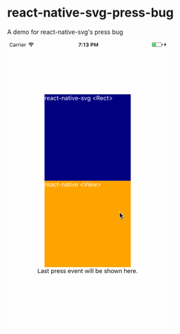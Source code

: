 # react-native-svg-press-bug
A demo for react-native-svg's press bug

![GIF](https://github.com/chengyin/react-native-svg-press-bug/blob/master/demo.gif?raw=true)
